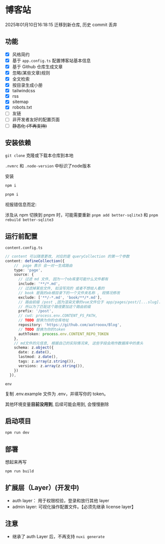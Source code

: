 # 博客站

2025年01月10日16:18:15 迁移到新仓库, 历史 commit 丢弃

## 功能

- [x] 风格简约
- [x] 基于 `app.config.ts` 配置博客站基本信息
- [x] 基于 Github 仓库生成文章
- [x] 忽略(某些文章)规则 
- [x] 全文检索
- [x] 按目录生成小册
- [x] tailwindcss
- [x] rss
- [x] sitemap
- [x] robots.txt
- [ ] 友链
- [ ] 非开发者友好的配置页面
- [ ] ~~静态化 (不再支持)~~

## 安装依赖

`git clone` 克隆或下载本仓库到本地

`.nvmrc` 和 `.node-version` 中标识了node版本

安装

```bash
npm i 

pnpm i 

```

视报错信息而定:

涉及从 npm 切换到 pnpm 时，可能需要重新 `pnpm add better-sqlite3` 和 `pnpm rebuild better-sqlite3`


## 运行前配置

`content.config.ts`

```ts
// content 可以随意更改, 对应的是 queryCollection 的第一个参数
content: defineCollection({
    //  page 表示 会一对一生成路由
    type: 'page',
    source: {
      // 过滤 md 文件, 因为一个ob库里可能什么文件都有
      include: '**/*.md',
      // 过滤掉某些文件, 如没写完的 或者不想给人看的
      // book 是我的ob根目录下的一个文件夹名称 , 视情况修改
      exclude: ['**/-*.md', 'book/**/*.md'],
      // 路由前缀 /post ,因为渲染文章的vue文件位于 app/pages/post/[...slug].vue
      // 所以为了匹配这个路径要加这个路由前缀
      prefix: '/post',
      // cwd: process.env.CONTENT_FS_PATH,
      // TODO 替换为你的仓库地址
      repository: 'https://github.com/aatrooox/Blog',
      // TODO 替换为你的token
      authToken: process.env.CONTENT_REPO_TOKEN
    },
    // md文件的元信息, 根据自己的实际情况来, 这些字段会用作数据库中的表头
    schema: z.object({
      date: z.date(),
      lastmod: z.date(),
      tags: z.array(z.string()),
      versions: z.array(z.string()),
    })
  }),
```

`env`

复制 .env.example 文件为 .env，并填写你的 token。

其他环境变量**目前没用到**, 后续可能会用到, 会慢慢删除

## 启动项目

```bash
npm run dev
```

## 部署

想起来再写

```bash
npm run build
```
## 扩展层（Layer）(开发中)

- auth layer： 用于权限校验，登录和放行其他 layer
- admin layer: 可视化操作配置文件。【必须先继承 license layer】

## 注意

- 继承了 auth Layer 后，不再支持 `nuxi generate`